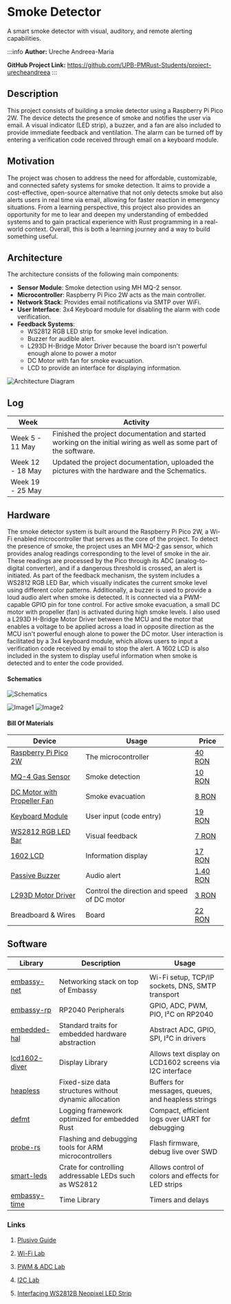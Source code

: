 # Smoke Detector 
A smart smoke detector with visual, auditory, and remote alerting capabilities.

:::info
**Author:** Ureche Andreea-Maria 

**GitHub Project Link:** https://github.com/UPB-PMRust-Students/proiect-urecheandreea
:::

## Description
<!-- Describe in a few words your project idea. -->
This project consists of building a smoke detector using a Raspberry Pi Pico 2W. The device detects the presence of smoke and notifies the user via email. A visual indicator (LED strip), a buzzer, and a fan are also included to provide immediate feedback and ventilation. The alarm can be turned off by entering a verification code received through email on a keyboard module.


## Motivation

<!-- Why did you choose this project? -->
The project was chosen to address the need for affordable, customizable, and connected safety systems for smoke detection. It aims to provide a cost-effective, open-source alternative that not only detects smoke but also alerts users in real time via email, allowing for faster reaction in emergency situations.
From a learning perspective, this project also provides an opportunity for me to lear and deepen my understanding of embedded systems and to gain practical experience with Rust programming in a real-world context.
Overall, this is both a learning journey and a way to build something useful.

## Architecture

<!-- Add here the schematics with the architecture of your project. Make sure to include:
what are the main components (architecture components, not hardware components)
how they connect with each other -->
The architecture consists of the following main components:

- **Sensor Module**: Smoke detection using MH MQ-2 sensor.
- **Microcontroller**: Raspberry Pi Pico 2W acts as the main controller.
- **Network Stack**: Provides email notifications via SMTP over WiFi.
- **User Interface**: 3x4 Keyboard module for disabling the alarm with code verification.
- **Feedback Systems**:
  - WS2812 RGB LED strip for smoke level indication.
  - Buzzer for audible alert.
  - L293D H-Bridge Motor Driver because the board isn't powerful enough alone to power a motor 
  - DC Motor with fan for smoke evacuation.
  - LCD to provide an interface for displaying information.


![Architecture Diagram](./PMdiagramSmokeDetector.webp)
## Log
<!-- 
Week 5 - 11 May
Week 12 - 18 May
Week 19 - 25 May -->
| Week        | Activity                                  |
|-------------|-------------------------------------------|
| Week 5  - 11 May    | Finished the project documentation and started working on the initial wiring as well as some part of the software.    |
| Week 12 - 18 May   | Updated the project documentation, uploaded the pictures with the hardware and the Schematics. |
| Week 19  - 25 May  ||



## Hardware 

<!-- Detail in a few words the hardware used. -->
The smoke detector system is built around the Raspberry Pi Pico 2W, a Wi-Fi enabled microcontroller that serves as the core of the project. 
To detect the presence of smoke, the project uses an MH MQ-2 gas sensor, which provides analog readings corresponding to the level of smoke in the air. These readings are processed by the Pico through its ADC (analog-to-digital converter), and if a dangerous threshold is crossed, an alert is initiated.
As part of the feedback mechanism, the system includes a WS2812 RGB LED Bar, which visually indicates the current smoke level using different color patterns.
Additionally, a buzzer is used to provide a loud audio alert when smoke is detected. It is connected via a PWM-capable GPIO pin for tone control.
For active smoke evacuation, a small DC motor with propeller (fan) is activated during high smoke levels. I also used a L293D H-Bridge Motor Driver between the MCU and the motor that enables a voltage to be applied across a load in opposite direction as the MCU isn't powerful enough alone to power the DC motor.
User interaction is facilitated by a 3x4 keyboard module, which allows users to input a verification code received by email to stop the alert. 
A 1602 LCD is also included in the system to display useful information when smoke is detected and to enter the code provided.  
 
#### Schematics
<!-- Place your KiCAD schematics here. -->
![Schematics](./SchematicPM.svg)

![Image1](./poza1.webp)
![Image2](./poza3.webp)
#### Bill Of Materials


| Device                                                                    | Usage                        | Price                                                              |
|---------------------------------------------------------------------------|------------------------------|--------------------------------------------------------------------|
| [Raspberry Pi Pico 2W](https://datasheets.raspberrypi.com/picow/pico-2-w-datasheet.pdf)       | The microcontroller          | [40 RON](https://www.optimusdigital.ro/en/raspberry-pi-boards/13327-raspberry-pi-pico-2-w.html?search_query=raspberry+pi+pico+2w&results=36)                    |
| [MQ-4 Gas Sensor](https://cdn.sparkfun.com/assets/e/f/c/7/d/MQ-4.pdf) | Smoke detection              | [10 RON](https://www.optimusdigital.ro/en/gas-sensors/1130-modul-senzor-de-gaz-mq-4.html) |
| [DC Motor with Propeller Fan](https://www.electronicwings.com/components/propeller-fan-for-dc-motor/1/datasheet)  | Smoke evacuation             | [8 RON](https://protosupplies.com/product/3v-dc-hobby-motor-with-fan/)|
| [Keyboard Module](https://mm.digikey.com/Volume0/opasdata/d220001/medias/docus/794/3845_Web.pdf)      | User input (code entry)      | [19 RON](https://www.optimusdigital.ro/en/others/5825-keyboard-module.html?search_query=keyboard+module&results=19)    |
| [WS2812 RGB LED Bar](https://cdn-shop.adafruit.com/datasheets/WS2812.pdf)                    | Visual feedback              | [7 RON](https://www.optimusdigital.ro/en/led-bars/753-bara-de-led-uri-rgb-ws2812-cu-8-led-uri.html?search_query=Led+bar&results=173)             |
| [1602 LCD](https://docs.sunfounder.com/projects/ultimate-sensor-kit/en/latest/components_basic/21-component_i2c_lcd1602.html)                     | Information display          | [17 RON](https://www.optimusdigital.ro/en/lcds/2057-1602-5-v-lcd-with-yellow-green-backlight-module-and-pines.html?search_query=lcd&results=259)                  |
| [Passive Buzzer](https://docs.sunfounder.com/projects/ultimate-sensor-kit/en/latest/components_basic/26-component_buzzer.html)        | Audio alert                  | [1.40 RON](https://www.optimusdigital.ro/en/buzzers/634-5v-passive-buzzer.html?search_query=BUZZER&results=87)                      |
| [L293D Motor Driver](https://storage.googleapis.com/etystorage/DataSheet/l293-l293d-datasheet.pdf) |  Control the direction and speed of DC motor | [3 RON](https://www.ardumarket.ro/ro/product/l293d-motor-driver-ic?gad_source=1&gad_campaignid=22143406947&gbraid=0AAAAA-sic2TXGO4ckq7TMNGct-V4kJetp&gclid=Cj0KCQjwiqbBBhCAARIsAJSfZka9epqkGVk_MUX0QJo-nNCkiekhZLs0nj97msk1QUcpYIDuDqLZ4jgaAnrBEALw_wcB)
| Breadboard & Wires    | Board     | [22 RON](https://www.optimusdigital.ro/ro/kituri/2222-kit-breadboard-hq-830-p.html?search_query=breadboard&results=127)                      |
## Software


| Library                                                                                         | Description                                                 | Usage                                                             |
|-------------------------------------------------------------------------------------------------|-------------------------------------------------------------|-------------------------------------------------------------------|
|    |                     |
| [embassy-net](https://github.com/embassy-rs/embassy/tree/main/embassy-net)                                        | Networking stack on top of Embassy                          | Wi-Fi setup, TCP/IP sockets, DNS, SMTP transport                  |
| [embassy-rp](https://github.com/embassy-rs/embassy/tree/main/embassy-rp)                                                    | RP2040 Peripherals     | GPIO, ADC, PWM, PIO, I²C on RP2040                                |
| [embedded-hal](https://github.com/rust-embedded/embedded-hal)                                    | Standard traits for embedded hardware abstraction           | Abstract ADC, GPIO, SPI, I²C in drivers                           |
| [lcd1602-diver](https://github.com/imrank03/lcd1602-driver)                                              | Display Library           | Allows text display on LCD1602 screens via I2C interface        |     
| [heapless](https://github.com/japaric/heapless)                                                 | Fixed-size data structures without dynamic allocation       | Buffers for messages, queues, and heapless strings                |
| [defmt](https://github.com/knurling-rs/defmt)                                                    | Logging framework optimized for embedded Rust               | Compact, efficient logs over UART for debugging                   |
| [probe-rs](https://github.com/probe-rs/probe-rs)                                                | Flashing and debugging tools for ARM microcontrollers       | Flash firmware, debug live over SWD                               |
|[smart-leds](https://github.com/smart-leds-rs/smart-leds) | Crate for controlling addressable LEDs such as WS2812 |Allows control of colors and effects for LED strips|
| [embassy-time](https://github.com/embassy-rs/embassy/tree/main/embassy-time)                                    | Time Library     | Timers and delays       |

### Links
1. [Plusivo Guide](https://www.scribd.com/document/529336470/PLUSIVO-Guide-English)

2. [Wi-Fi Lab](https://pmrust.pages.upb.ro/docs/acs_cc/lab/07)

3. [PWM & ADC Lab](https://pmrust.pages.upb.ro/docs/acs_cc/lab/03)

4. [I2C Lab](https://pmrust.pages.upb.ro/docs/acs_cc/lab/06)

5. [Interfacing WS2812B Neopixel LED Strip](https://theorycircuit.com/raspberry-pi-pico-projects/interfacing-ws2812b-neopixel-led-strip-with-raspberry-pi-pico/#google_vignette)
